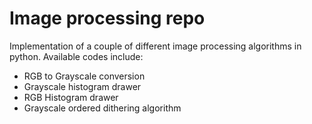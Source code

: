 # Image processing repo
Implementation of a couple of different image processing algorithms in python.
Available codes include: 
- RGB to Grayscale conversion
- Grayscale histogram drawer
- RGB Histogram drawer
- Grayscale ordered dithering algorithm
